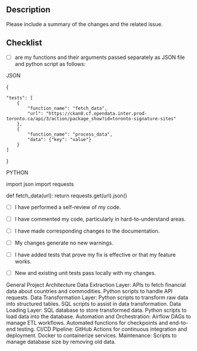 ## Description
Please include a summary of the changes and the related issue. 

## Checklist
- [ ]  are my functions and their arguments passed separately as JSON file and python script as follows:
      
JSON

{

    "tests": [
        {
            "function_name": "fetch_data",
            "url": "https://ckan0.cf.opendata.inter.prod-toronto.ca/api/3/action/package_show?id=toronto-signature-sites"
        },
        {
            "function_name": "process_data",
            "data": {"key": "value"}
        }
    ]

}


PYTHON

import json
import requests

def fetch_data(url):
    return requests.get(url).json()


- [ ] I have performed a self-review of my code.
- [ ] I have commented my code, particularly in hard-to-understand areas.
- [ ] I have made corresponding changes to the documentation.
- [ ] My changes generate no new warnings.
- [ ] I have added tests that prove my fix is effective or that my feature works.
- [ ] New and existing unit tests pass locally with my changes.


General Project Architecture
Data Extraction Layer:
   APIs to fetch financial data about countries and commodities.
   Python scripts to handle API requests.
Data Transformation Layer:
   Python scripts to transform raw data into structured tables.
   SQL scripts to assist in data transformation.
Data Loading Layer:
   SQL database to store transformed data.
   Python scripts to load data into the database.
Automation and Orchestration:
   Airflow DAGs to manage ETL workflows.
   Automated functions for checkpoints and end-to-end testing.
CI/CD Pipeline:
  GitHub Actions for continuous integration and deployment.
  Docker to containerize services.
Maintenance:
  Scripts to manage database size by removing old data.
